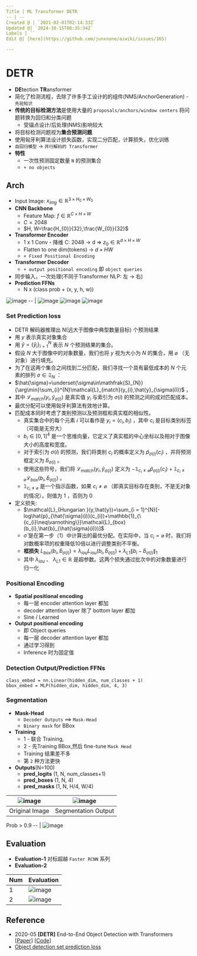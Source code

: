 ```yaml
---
Title | ML Transformer DETR
-- | --
Created @ | `2021-02-01T02:14:33Z`
Updated @| `2024-10-15T08:35:34Z`
Labels | ``
Edit @| [here](https://github.com/junxnone/aiwiki/issues/165)

---
```

# DETR

- **DE**tection **TR**ansformer
- 简化了检测流程，去除了许多手工设计的的组件(NMS/AnchorGeneration) - `先验知识`
- **传统的目标检测方法**是使用大量的 `proposals/anchors/window centers` 将问题转换为回归和分类问题
  - 受锚点设计/后处理(NMS)影响较大
- 将目标检测问题视为**集合预测问题**
- 使用匈牙利算法设计损失函数，实现二分匹配，计算损失，优化训练
- `自回归模型` -> `并行解码的 Transformer`
- **特性**
  - 一次性预测固定数量 `N` 的预测集合
  - `+ no objects`

## Arch
- Input Image: $x_{img } \in \mathbb{R}^{3 ×H_{0} ×W_{0}}$
- **CNN Backbone** 
  - Feature Map: $f \in \mathbb{R}^{C ×H ×W}$
  - $C = 2048$ 
  - $H, W=\frac{H_{0}}{32},\frac{W_{0}}{32}$
- **Transformer Encoder** 
  - 1 x 1 Conv - 降维 C: 2048 → d ⇒ $z_{0} \in \mathbb{R}^{d ×H ×W}$
  - Flatten to one dim(tokens) -> $d×HW$ 
  - `+ Fixed Positional Encoding`
- **Transformer Decoder**
  - `+ output positional encoding` 即 `object queries`
 - 同步输入，一次处理(不同于Transformer NLP: 左 → 右)
- **Prediction FFNs** 
  - N x (class prob + (x, y, h, w))


![image](https://user-images.githubusercontent.com/2216970/106407171-5894d700-6476-11eb-94a0-71587ca7e8bd.png)
-- | 
![image](https://user-images.githubusercontent.com/2216970/115985742-d7b22b00-a5df-11eb-83c4-37ac6f0feaa6.png)
![image](https://user-images.githubusercontent.com/2216970/115986077-3035f800-a5e1-11eb-9bb6-1f8c801eddb3.png)
![image](https://user-images.githubusercontent.com/2216970/115987203-9d985780-a5e6-11eb-944c-430ddf10e731.png)


### Set Prediction loss

- DETR 解码器推理出 N(远大于图像中典型数量目标) 个预测结果
- 用 $y$ 表示真实对象集合
- 用 $\hat{y}=\{\hat{y}_{i}\}_{i = 1}^{N}$ 表示 $N$ 个预测结果的集合。
- 假设 $N$ 大于图像中的对象数量，我们也将 $y$ 视为大小为 $N$ 的集合，用 $\varnothing$ （无对象）进行填充。
- 为了在这两个集合之间找到二分匹配，我们寻找一个具有最低成本的 $N$ 个元素的排列 $\sigma\in\mathfrak{S}_{N}$ ： 
- $\hat{\sigma}=\underset{\sigma\in\mathfrak{S}_{N}}{\arg\min}\sum_{i}^{N}\mathcal{L}_{match}(y_{i},\hat{y}_{\sigma(i)})$ ，
- 其中 $\mathcal{L}_{match}(y_{i},\hat{y}_{\sigma(i)})$ 是真实值 $y_{i}$ 与索引为 $\sigma(i)$ 的预测之间的成对匹配成本。
- 最优分配可以使用匈牙利算法有效地计算。
- 匹配成本同时考虑了类别预测以及预测框和真实框的相似性。
  - 真实集合中的每个元素 $i$ 可以看作是 $y_{i}=(c_{i},b_{i})$ ，其中 $c_{i}$ 是目标类别标签（可能是无穷大）
  - $b_{i}\in[0,1]^{4}$ 是一个思维向量，它定义了真实框的中心坐标以及相对于图像大小的高度和宽度。
  - 对于索引为 $\sigma(i)$ 的预测，我们将类别 $c_{i}$ 的概率定义为 $\hat{p}_{\sigma(i)}(c_{i})$ ，并将预测框定义为 $\hat{b}_{\sigma(i)}$ 。
  - 使用这些符号，我们将 $\mathcal{L}_{match}(y_{i},\hat{y}_{\sigma(i)})$ 定义为 $-\mathbb{1}_{{c_{i}\neq\varnothing}}\hat{p}_{\sigma(i)}(c_{i})+\mathbb{1}_{{c_{i}\neq\varnothing}}\mathcal{L}_{box}(b_{i},\hat{b}_{\sigma(i)})$ 。
  - $\mathbb{1}_{{c_{i}\neq\varnothing}}$ 是一个指示函数，如果 $c_{i}\neq\varnothing$ （即真实目标存在类别，不是无对象的情况），则值为 $1$ ，否则为 $0$ 
- 定义损失:
  -  $\mathcal{L}_{Hungarian }(y,\hat{y})=\sum_{i = 1}^{N}[-log\hat{p}_{\hat{\sigma}(i)}(c_{i})+\mathbb{1}_{\{c_{i}\neq\varnothing\}}\mathcal{L}_{box}(b_{i},\hat{b}_{\hat{\sigma}(i)})]$ 
  -  $\hat{\sigma}$ 是在第一步（1）中计算出的最优分配。在实际中，当 $c_{i}=\varnothing$ 时，我们将对数概率项的权重降低10倍以进行调整类别不平衡。
  - **框损失** $L_{box}(b_{i},\hat{b}_{\sigma(i)}) = \lambda_{iou}L_{iou}(b_{i},\hat{b}_{\sigma(i)})+\lambda_{L1}\|b_{i}-\hat{b}_{\sigma(i)}\|_1$
  - 其中 $\lambda_{iou}$ 、 $\lambda_{L1}\in\mathbb{R}$ 是超参数。这两个损失通过批次中的对象数量进行归一化


### Positional Encoding
- **Spatial positional encoding**
  - 每一层 encoder attention layer 都加
  - decoder attention layer 除了 bottom layer 都加
  - Sine / Learned
- **Output positional encoding**
  - 即 Object queries
  - 每一层 decoder attention layer 都加
  - 通过学习得到
  - Inference 时为固定值

### Detection Output/Prediction FFNs

```
class_embed = nn.Linear(hidden_dim, num_classes + 1)
bbox_embed = MLP(hidden_dim, hidden_dim, 4, 3)
```

### Segmentation
- **Mask-Head**
  - `Decoder Outputs` ==> `Mask-Head`
  - `Binary mask` for  BBox
- **Training** 
  - 1 - 联合 Training, 
  - 2 - 先Training BBox,然后 fine-tune `Mask Head`
  - Training 结果差不多
  - 第 `2` 种方法更快
- **Outputs**(N=100)
  - **pred_logits** (1, N,  num_classes+1)
  - **pred_boxes** (1, N, 4)
  - **pred_masks** (1, N, H/4, W/4)

![image](https://user-images.githubusercontent.com/2216970/115989359-852d3a80-a5f0-11eb-9b80-0fac1b6523c8.png) | ![image](https://user-images.githubusercontent.com/2216970/115989352-7e062c80-a5f0-11eb-8adc-73041922ed69.png)
-- | --
Original Image | Segmentation Output


Prob > 0.9
-- |
![image](https://user-images.githubusercontent.com/2216970/115989280-367fa080-a5f0-11eb-9ef8-633f51892c60.png) 


## Evaluation
- **Evaluation-1** 对标超越 `Faster RCNN` 系列
- **Evaluation-2**

Num | Evaluation
-- | --
1 | ![image](https://user-images.githubusercontent.com/2216970/115985810-2b247900-a5e0-11eb-9a06-6d820c5b5135.png)
2 | ![image](https://user-images.githubusercontent.com/2216970/115985843-4b543800-a5e0-11eb-807e-02dc200453ed.png)



## Reference
- 2020-05 **[DETR]** End-to-End Object Detection with Transformers [[Paper](https://arxiv.org/abs/2005.12872v3)] [[Code](https://github.com/facebookresearch/detr)] 
- [Object detection set prediction loss](https://senyang-ml.github.io/2020/06/04/detr/)


